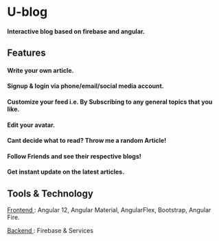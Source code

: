 # U-blog 
#### Interactive blog based on firebase and angular.

## Features

#### Write your own article. 
#### Signup & login via phone/email/social media account.
#### Customize your feed i.e. By Subscribing to any general topics that you like.
#### Edit your avatar.
#### Cant decide what to read? Throw me a random Article!
#### Follow Friends and see their respective blogs!
#### Get instant update on the latest articles.


## Tools & Technology

 <ins> Frontend </ins> :
 Angular 12,
 Angular Material,
 AngularFlex,
 Bootstrap,
 Angular Fire.


 <ins> Backend </ins> :
 Firebase & Services
